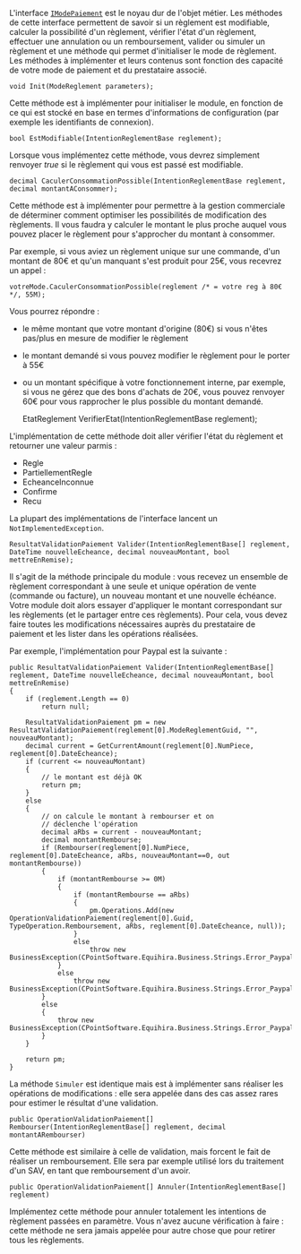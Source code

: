 L'interface [`IModePaiement`](../api/CPointSoftware.Equihira.Extensibility.Process.IModePaiement.html) est le noyau dur de l'objet métier. Les méthodes de cette interface permettent de savoir si un règlement est modifiable, calculer la possibilité d'un règlement, vérifier l'état d'un règlement, effectuer une annulation ou un remboursement, valider ou simuler un règlement et une méthode qui permet d'initialiser le mode de règlement. Les méthodes à implémenter et leurs contenus sont fonction des capacité de votre mode de paiement et du prestataire associé.

    void Init(ModeReglement parameters);

Cette méthode est à implémenter pour initialiser le module, en fonction de ce qui est stocké en base en termes d'informations de configuration (par exemple les identifiants de connexion).

    bool EstModifiable(IntentionReglementBase reglement);

Lorsque vous implémentez cette méthode, vous devrez simplement renvoyer _true_ si le règlement qui vous est passé est modifiable.

    decimal CaculerConsommationPossible(IntentionReglementBase reglement, decimal montantAConsommer);

Cette méthode est à implémenter pour permettre à la gestion commerciale de déterminer comment optimiser les possibilités de modification des règlements. Il vous faudra y calculer le montant le plus proche auquel vous pouvez placer le règlement pour s'approcher du montant à consommer.

Par exemple, si vous aviez un règlement unique sur une commande, d'un montant de 80€ et qu'un manquant s'est produit pour 25€, vous recevrez un appel :

`votreMode.CaculerConsommationPossible(reglement /* = votre reg à 80€ */, 55M);`

Vous pourrez répondre : 

- le même montant que votre montant d'origine (80€) si vous n'êtes pas/plus en mesure de modifier le règlement
- le montant demandé si vous pouvez modifier le règlement pour le porter à 55€
- ou un montant spécifique à votre fonctionnement interne, par exemple, si vous ne gérez que des bons d'achats de 20€, vous pouvez renvoyer 60€ pour vous rapprocher le plus possible du montant demandé.

    EtatReglement VerifierEtat(IntentionReglementBase reglement);

L'implémentation de cette méthode doit aller vérifier l'état du règlement et retourner une valeur parmis :
- Regle
- PartiellementRegle
- EcheanceInconnue
- Confirme
- Recu

La plupart des implémentations de l'interface lancent un `NotImplementedException`.

    ResultatValidationPaiement Valider(IntentionReglementBase[] reglement, DateTime nouvelleEcheance, decimal nouveauMontant, bool mettreEnRemise);

Il s'agit de la méthode principale du module : vous recevez un ensemble de règlement correspondant à une seule et unique opération de vente (commande ou facture), un nouveau montant et une nouvelle échéance. Votre module doit alors essayer d'appliquer le montant correspondant sur les règlements (et le partager entre ces règlements). Pour cela, vous devez faire toutes les modifications nécessaires auprès du prestataire de paiement et les lister dans les opérations réalisées.

Par exemple, l'implémentation pour Paypal est la suivante :

    public ResultatValidationPaiement Valider(IntentionReglementBase[] reglement, DateTime nouvelleEcheance, decimal nouveauMontant, bool mettreEnRemise)
    {
        if (reglement.Length == 0)
            return null;

        ResultatValidationPaiement pm = new ResultatValidationPaiement(reglement[0].ModeReglementGuid, "", nouveauMontant);
        decimal current = GetCurrentAmount(reglement[0].NumPiece, reglement[0].DateEcheance);
        if (current <= nouveauMontant)
        {
            // le montant est déjà OK
            return pm;
        }
        else
        {
            // on calcule le montant à rembourser et on 
            // déclenche l'opération
            decimal aRbs = current - nouveauMontant;
            decimal montantRembourse;
            if (Rembourser(reglement[0].NumPiece, reglement[0].DateEcheance, aRbs, nouveauMontant==0, out montantRembourse))
            {
                if (montantRembourse >= 0M)
                {
                    if (montantRembourse == aRbs)
                    {
                        pm.Operations.Add(new OperationValidationPaiement(reglement[0].Guid, TypeOperation.Remboursement, aRbs, reglement[0].DateEcheance, null));
                    }
                    else
                        throw new BusinessException(CPointSoftware.Equihira.Business.Strings.Error_Paypal_ModifAVerifier);
                }
                else
                    throw new BusinessException(CPointSoftware.Equihira.Business.Strings.Error_Paypal_ModifAVerifier);
            }
            else 
            {
                throw new BusinessException(CPointSoftware.Equihira.Business.Strings.Error_Paypal_NonModifiable);
            }
        }

        return pm;
    }

La méthode `Simuler` est identique mais est à implémenter sans réaliser les opérations de modifications : elle sera appelée dans des cas assez rares pour estimer le résultat d'une validation.

    public OperationValidationPaiement[] Rembourser(IntentionReglementBase[] reglement, decimal montantARembourser)

Cette méthode est similaire à celle de validation, mais forcent le fait de réaliser un remboursement. Elle sera par exemple utilisé lors du traitement d'un SAV, en tant que remboursement d'un avoir.

    public OperationValidationPaiement[] Annuler(IntentionReglementBase[] reglement)

Implémentez cette méthode pour annuler totalement les intentions de règlement passées en paramètre. Vous n'avez aucune vérification à faire : cette méthode ne sera jamais appelée pour autre chose que pour retirer tous les règlements.
